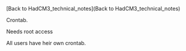 [Back to HadCM3_technical_notes](Back to HadCM3_technical_notes)

Crontab.

Needs root access

All users have heir own crontab.

